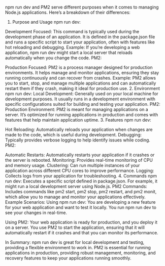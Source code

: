 npm run dev and PM2 serve different purposes when it comes to managing Node.js applications. Here’s a breakdown of their differences:

1. Purpose and Usage
   npm run dev:

Development Focused: This command is typically used during the development phase of an application. It is defined in the package.json file and runs a specific script to start your application, often with features like hot reloading and debugging.
Example: If you’re developing a web application, npm run dev might start a local server that reloads automatically when you change the code.
PM2:

Production Focused: PM2 is a process manager designed for production environments. It helps manage and monitor applications, ensuring they stay running continuously and can recover from crashes.
Example: PM2 allows you to start, stop, and manage multiple applications and can automatically restart them if they crash, making it ideal for production use. 2. Environment
npm run dev:
Local Development: Generally used on your local machine for development purposes. It usually runs in a development environment with specific configurations suited for building and testing your application.
PM2:
Production Environment: PM2 is meant for managing applications on a server. It’s optimized for running applications in production and comes with features that help maintain application uptime. 3. Features
npm run dev:

Hot Reloading: Automatically reloads your application when changes are made to the code, which is useful during development.
Debugging: Typically provides verbose logging to help identify issues while coding.
PM2:

Automatic Restarts: Automatically restarts your application if it crashes or the server is rebooted.
Monitoring: Provides real-time monitoring of CPU and memory usage.
Clustering: Can run multiple instances of your application across different CPU cores to improve performance.
Logging: Collects logs from your application for troubleshooting. 4. Commands
npm run dev:
Executes a specific script defined in package.json. For example, it might run a local development server using Node.js.
PM2 Commands:
Includes commands like pm2 start, pm2 stop, pm2 restart, and pm2 monit, which allow you to manage and monitor your applications effectively.
Example Scenarios:
Using npm run dev: You are developing a new feature for your web application and want to test it locally. You run npm run dev to see your changes in real-time.

Using PM2: Your web application is ready for production, and you deploy it on a server. You use PM2 to start the application, ensuring that it will automatically restart if it crashes and that you can monitor its performance.

In Summary:
npm run dev is great for local development and testing, providing a flexible environment to work in.
PM2 is essential for running applications in production, providing robust management, monitoring, and recovery features to keep your applications running smoothly.
